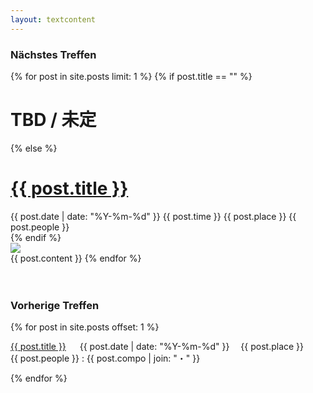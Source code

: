 ```yaml
---
layout: textcontent
---
```


### Nächstes Treffen

<div class="nextmeetup">
{% for post in site.posts limit: 1 %}
{% if post.title == "" %}
<h1>TBD / 未定</h1>
{% else %}
<a href="{{ post.url }}"><h1>{{ post.title }}</h1></a>
<div class="infohead">
  <span><i class="fa fa-calendar" aria-hidden="true"></i> {{ post.date | date: "%Y-%m-%d" }}</span>
  <span><i class="fa fa-clock-o" aria-hidden="true"></i> {{ post.time }}</span>
  <span><i class="fa fa-map-marker" aria-hidden="true"></i> {{ post.place }}</span>
  <span><i class="fa fa-users" aria-hidden="true"></i> {{ post.people }}</span>
</div>
{% endif %}
<div class="postimg"><img src="/assets/img/{{ post.img }}"></div>
{{ post.content }}
{% endfor %}
</div>
<br>
<br>

### Vorherige Treffen

<div>
{% for post in site.posts offset: 1 %}
<p><a href="{{ post.url }}">{{ post.title }}</a> <span class="details">&emsp;<i class="fa fa-calendar" aria-hidden="true"></i> {{ post.date | date: "%Y-%m-%d" }}&emsp;<i class="fa fa-map-marker" aria-hidden="true"></i> {{ post.place }}<br><i class="fa fa-users" aria-hidden="true"></i> {{ post.people }} : {{ post.compo | join: "・" }}</span></p>

{% endfor %}
<div>
